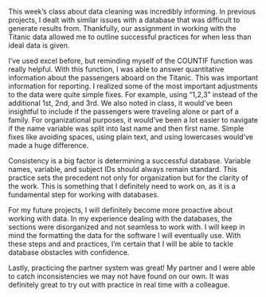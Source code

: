 This week’s class about data cleaning was incredibly informing. In previous projects, I dealt with similar issues with a database that was difficult to generate results from. Thankfully, our assignment in working with the Titanic data allowed me to outline successful practices for when less than ideal data is given.

I’ve used excel before, but reminding myself of the COUNTIF function was really helpful. With this function, I was able to answer quantitative information about the passengers aboard on the Titanic. This was important information for reporting. I realized some of the most important adjustments to the data were quite simple fixes. For example, using “1,2,3” instead of the additional 1st, 2nd, and 3rd. We also noted in class, it would’ve been insightful to include if the passengers were traveling alone or part of a family. For organizational purposes, it would’ve been a lot easier to navigate if the name variable was split into last name and then first name. Simple fixes like avoiding spaces, using plain text, and using lowercases would’ve made a huge difference.

Consistency is a big factor is determining a successful database. Variable names, variable, and subject IDs should always remain standard. This practice sets the precedent not only for organization but for the clarity of the work. This is something that I definitely need to work on, as it is a fundamental step for working with databases.

For my future projects, I will definitely become more proactive about working with data. In my experience dealing with the databases, the sections were disorganized and not seamless to work with. I will keep in mind the formatting the data for the software I will eventually use. With these steps and and practices, I’m certain that I will be able to tackle database obstacles with confidence.

Lastly, practicing the partner system was great! My partner and I were able to catch inconsistencies we may not have found on our own. It was definitely great to try out with practice in real time with a colleague. 
